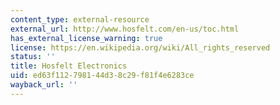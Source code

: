 ```yaml
---
content_type: external-resource
external_url: http://www.hosfelt.com/en-us/toc.html
has_external_license_warning: true
license: https://en.wikipedia.org/wiki/All_rights_reserved
status: ''
title: Hosfelt Electronics
uid: ed63f112-7981-44d3-8c29-f81f4e6283ce
wayback_url: ''
---
```


